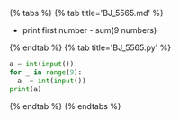 {% tabs %}
{% tab title='BJ_5565.md' %}

* print first number - sum(9 numbers)

{% endtab %}
{% tab title='BJ_5565.py' %}

```py
a = int(input())
for _ in range(9):
  a -= int(input())
print(a)
```

{% endtab %}
{% endtabs %}